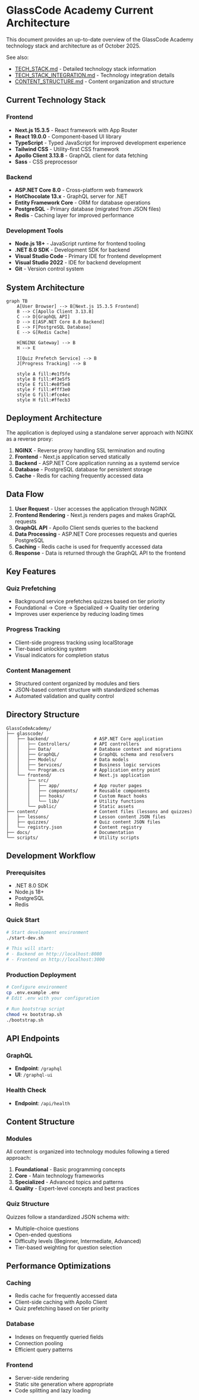 # GlassCode Academy Current Architecture

This document provides an up-to-date overview of the GlassCode Academy technology stack and architecture as of October 2025.

See also:
- [TECH_STACK.md](TECH_STACK.md) - Detailed technology stack information
- [TECH_STACK_INTEGRATION.md](TECH_STACK_INTEGRATION.md) - Technology integration details
- [CONTENT_STRUCTURE.md](CONTENT_STRUCTURE.md) - Content organization and structure

## Current Technology Stack

### Frontend
- **Next.js 15.3.5** - React framework with App Router
- **React 19.0.0** - Component-based UI library
- **TypeScript** - Typed JavaScript for improved development experience
- **Tailwind CSS** - Utility-first CSS framework
- **Apollo Client 3.13.8** - GraphQL client for data fetching
- **Sass** - CSS preprocessor

### Backend
- **ASP.NET Core 8.0** - Cross-platform web framework
- **HotChocolate 13.x** - GraphQL server for .NET
- **Entity Framework Core** - ORM for database operations
- **PostgreSQL** - Primary database (migrated from JSON files)
- **Redis** - Caching layer for improved performance

### Development Tools
- **Node.js 18+** - JavaScript runtime for frontend tooling
- **.NET 8.0 SDK** - Development SDK for backend
- **Visual Studio Code** - Primary IDE for frontend development
- **Visual Studio 2022** - IDE for backend development
- **Git** - Version control system

## System Architecture

```mermaid
graph TB
    A[User Browser] --> B[Next.js 15.3.5 Frontend]
    B --> C[Apollo Client 3.13.8]
    C --> D[GraphQL API]
    D --> E[ASP.NET Core 8.0 Backend]
    E --> F[PostgreSQL Database]
    E --> G[Redis Cache]
    
    H[NGINX Gateway] --> B
    H --> E
    
    I[Quiz Prefetch Service] --> B
    J[Progress Tracking] --> B
    
    style A fill:#e1f5fe
    style B fill:#f3e5f5
    style E fill:#e8f5e8
    style F fill:#fff3e0
    style G fill:#fce4ec
    style H fill:#ffecb3
```

## Deployment Architecture

The application is deployed using a standalone server approach with NGINX as a reverse proxy:

1. **NGINX** - Reverse proxy handling SSL termination and routing
2. **Frontend** - Next.js application served statically
3. **Backend** - ASP.NET Core application running as a systemd service
4. **Database** - PostgreSQL database for persistent storage
5. **Cache** - Redis for caching frequently accessed data

## Data Flow

1. **User Request** - User accesses the application through NGINX
2. **Frontend Rendering** - Next.js renders pages and makes GraphQL requests
3. **GraphQL API** - Apollo Client sends queries to the backend
4. **Data Processing** - ASP.NET Core processes requests and queries PostgreSQL
5. **Caching** - Redis cache is used for frequently accessed data
6. **Response** - Data is returned through the GraphQL API to the frontend

## Key Features

### Quiz Prefetching
- Background service prefetches quizzes based on tier priority
- Foundational → Core → Specialized → Quality tier ordering
- Improves user experience by reducing loading times

### Progress Tracking
- Client-side progress tracking using localStorage
- Tier-based unlocking system
- Visual indicators for completion status

### Content Management
- Structured content organized by modules and tiers
- JSON-based content structure with standardized schemas
- Automated validation and quality control

## Directory Structure

```
GlassCodeAcademy/
├── glasscode/
│   ├── backend/                 # ASP.NET Core application
│   │   ├── Controllers/         # API controllers
│   │   ├── Data/                # Database context and migrations
│   │   ├── GraphQL/             # GraphQL schema and resolvers
│   │   ├── Models/              # Data models
│   │   ├── Services/            # Business logic services
│   │   └── Program.cs           # Application entry point
│   └── frontend/                # Next.js application
│       ├── src/
│       │   ├── app/             # App router pages
│       │   ├── components/      # Reusable components
│       │   ├── hooks/           # Custom React hooks
│       │   └── lib/             # Utility functions
│       └── public/              # Static assets
├── content/                     # Content files (lessons and quizzes)
│   ├── lessons/                 # Lesson content JSON files
│   ├── quizzes/                 # Quiz content JSON files
│   └── registry.json            # Content registry
├── docs/                        # Documentation
└── scripts/                     # Utility scripts
```

## Development Workflow

### Prerequisites
- .NET 8.0 SDK
- Node.js 18+
- PostgreSQL
- Redis

### Quick Start
```bash
# Start development environment
./start-dev.sh

# This will start:
# - Backend on http://localhost:8080
# - Frontend on http://localhost:3000
```

### Production Deployment
```bash
# Configure environment
cp .env.example .env
# Edit .env with your configuration

# Run bootstrap script
chmod +x bootstrap.sh
./bootstrap.sh
```

## API Endpoints

### GraphQL
- **Endpoint**: `/graphql`
- **UI**: `/graphql-ui`

### Health Check
- **Endpoint**: `/api/health`

## Content Structure

### Modules
All content is organized into technology modules following a tiered approach:
1. **Foundational** - Basic programming concepts
2. **Core** - Main technology frameworks
3. **Specialized** - Advanced topics and patterns
4. **Quality** - Expert-level concepts and best practices

### Quiz Structure
Quizzes follow a standardized JSON schema with:
- Multiple-choice questions
- Open-ended questions
- Difficulty levels (Beginner, Intermediate, Advanced)
- Tier-based weighting for question selection

## Performance Optimizations

### Caching
- Redis cache for frequently accessed data
- Client-side caching with Apollo Client
- Quiz prefetching based on tier priority

### Database
- Indexes on frequently queried fields
- Connection pooling
- Efficient query patterns

### Frontend
- Server-side rendering
- Static site generation where appropriate
- Code splitting and lazy loading